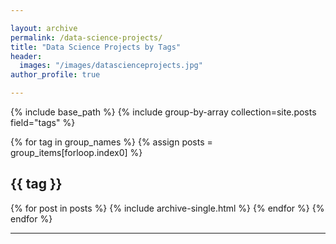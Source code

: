 ```yaml
---

layout: archive
permalink: /data-science-projects/
title: "Data Science Projects by Tags"
header:
  images: "/images/datascienceprojects.jpg"
author_profile: true

---
```


{% include base_path %}
{% include group-by-array collection=site.posts field="tags" %}

{% for tag in group_names %}
  {% assign posts = group_items[forloop.index0] %}
  <h2 id="{{ tag | slugify }}" class="archive__subtitle">{{ tag }}</h2>
  {% for post in posts %}
    {% include archive-single.html %}
  {% endfor %}
{% endfor %}

---
